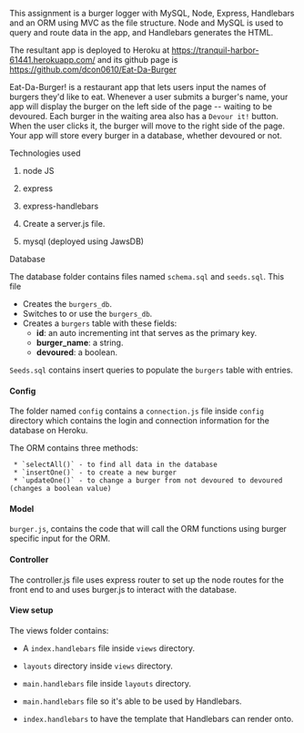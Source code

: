 

This assignment is a burger logger with MySQL, Node, Express, Handlebars and an ORM using MVC as the file structure. Node and MySQL is used to query and route data in the app, and Handlebars generates the HTML.

The resultant app is deployed to Heroku at https://tranquil-harbor-61441.herokuapp.com/ and its github page is https://github.com/dcon0610/Eat-Da-Burger


Eat-Da-Burger! is a restaurant app that lets users input the names of burgers they'd like to eat. Whenever a user submits a burger's name, your app will display the burger on the left side of the page -- waiting to be devoured. Each burger in the waiting area also has a `Devour it!` button. When the user clicks it, the burger will move to the right side of the page. Your app will store every burger in a database, whether devoured or not.



Technologies used

1. node JS

2. express

3. express-handlebars

4. Create a server.js file.

5. mysql (deployed using JawsDB)


Database

The database folder contains files named `schema.sql` and `seeds.sql`. This file

   * Creates the `burgers_db`.
   * Switches to or use the `burgers_db`.
   * Creates a `burgers` table with these fields:
     * **id**: an auto incrementing int that serves as the primary key.
     * **burger_name**: a string.
     * **devoured**: a boolean.

`Seeds.sql` contains insert queries to populate the `burgers` table with entries.



#### Config 

The folder named `config` contains a `connection.js` file inside `config` directory which contains the login and connection information for the database on Heroku. 

The ORM contains three methods: 

     * `selectAll()` - to find all data in the database
     * `insertOne()` - to create a new burger
     * `updateOne()` - to change a burger from not devoured to devoured (changes a boolean value)


#### Model 

 `burger.js`, contains the code that will call the ORM functions using burger specific input for the ORM.

#### Controller 

The controller.js file uses express router to set up the node routes for the front end to and uses burger.js to interact with the database.


#### View setup

The views folder contains:

   * A `index.handlebars` file inside `views` directory.

   * `layouts` directory inside `views` directory.

   * `main.handlebars` file inside `layouts` directory.

   * `main.handlebars` file so it's able to be used by Handlebars.

   * `index.handlebars` to have the template that Handlebars can render onto.



